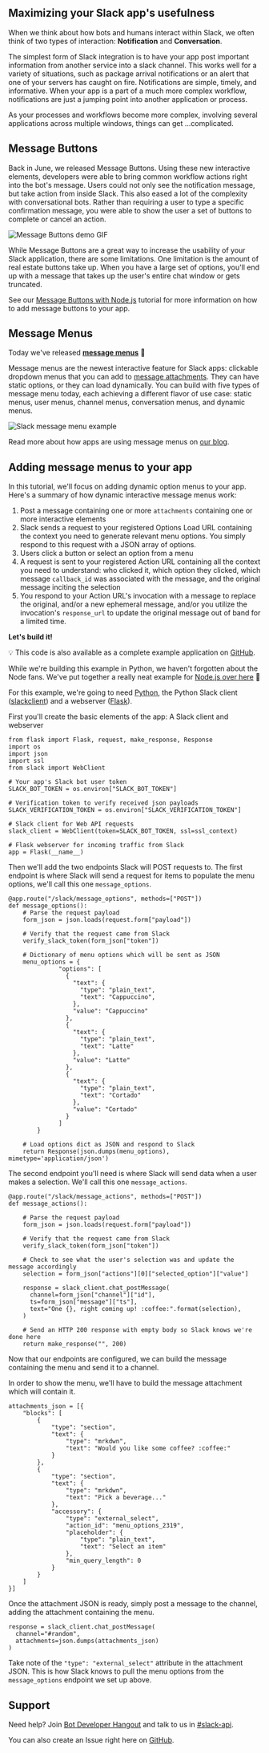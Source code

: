 Maximizing your Slack app's usefulness
---------------------------------------

When we think about how bots and humans interact within Slack, we often think of two types of interaction: **Notification** and **Conversation**.

The simplest form of Slack integration is to have your app post important information from another service into a slack channel. This works well for a variety of situations, such as package arrival notifications or an alert that one of your servers has caught on fire. Notifications are simple, timely, and informative. When your app is a part of a much more complex workflow, notifications are just a jumping point into another application or process.

<notification message screenshot>

As your processes and workflows become more complex, involving several applications across multiple windows, things can get ...complicated.

Message Buttons
----------------

Back in June, we released Message Buttons. Using these new interactive elements, developers were able to bring common workflow actions right into the bot's message. Users could not only see the notification message, but take action from inside Slack. This also eased a lot of the complexity with conversational bots. Rather than requiring a user to type a specific confirmation message, you were able to show the user a set of buttons to complete or cancel an action.

![Message Buttons demo GIF](https://cdn-images-1.medium.com/max/800/1*aYzTFMBlg8tGnKP7fv7oJg.gif)

While Message Buttons are a great way to increase the usability of your Slack application, there are some limitations. One limitation is the amount of real estate buttons take up. When you have a large set of options, you'll end up with a message that takes up the user's entire chat window or gets truncated.

See our [Message Buttons with Node.js](https://api.slack.com/tutorials/intro-to-message-buttons) tutorial for more information on how to add message buttons to your app.

Message Menus
-------------

Today we've released **[message menus](https://api.slack.com/docs/message-menus)** :tada:

Message menus are the newest interactive feature for Slack apps: clickable dropdown menus that you can add to [message attachments](https://api.slack.com/docs/message-attachments). They can have static options, or they can load dynamically.
You can build with five types of message menu today, each achieving a different flavor of use case: static menus, user menus, channel menus, conversation menus, and dynamic menus.

![Slack message menu example](https://cdn-images-1.medium.com/max/800/1*lLR-3KbUjwPF9l6jEbiEwQ.gif)

Read more about how apps are using message menus on [our blog](https://medium.com/slack-developer-blog/build-an-interactive-slack-app-with-message-menus-1fb2c6298308).

Adding message menus to your app
--------------------------------

In this tutorial, we'll focus on adding dynamic option menus to your app. Here's a summary of how dynamic interactive message menus work:

1. Post a message containing one or more ``attachments`` containing one or more interactive elements
2. Slack sends a request to your registered Options Load URL containing the context you need to generate relevant menu options. You simply respond to this request with a JSON array of options.
3. Users click a button or select an option from a menu
4. A request is sent to your registered Action URL containing all the context you need to understand: who clicked it, which option they clicked, which message ``callback_id`` was associated with the message, and the original message inciting the selection
5. You respond to your Action URL's invocation with a message to replace the original, and/or a new ephemeral message, and/or you utilize the invocation's ``response_url`` to update the original message out of band for a limited time.


**Let's build it!**

:bulb: This code is also available as a complete example application on [GitHub](https://github.com/slackapi/python-message-menu-example/blob/master/example.py).

While we're building this example in Python, we haven't forgotten about the Node fans.
We've put together a really neat example for [Node.js over here](https://github.com/slackapi/sample-message-menus-node) :tada:

For this example, we're going to need [Python](https://www.python.org/), the Python Slack client ([slackclient](https://github.com/slackapi/python-slackclient)) and a webserver ([Flask](http://flask.pocoo.org/)).

First you'll create the basic elements of the app: A Slack client and webserver

```
from flask import Flask, request, make_response, Response
import os
import json
import ssl
from slack import WebClient

# Your app's Slack bot user token
SLACK_BOT_TOKEN = os.environ["SLACK_BOT_TOKEN"]

# Verification token to verify received json payloads
SLACK_VERIFICATION_TOKEN = os.environ["SLACK_VERIFICATION_TOKEN"]

# Slack client for Web API requests
slack_client = WebClient(token=SLACK_BOT_TOKEN, ssl=ssl_context)

# Flask webserver for incoming traffic from Slack
app = Flask(__name__)
```

Then we'll add the two endpoints Slack will POST requests to. The first endpoint
is where Slack will send a request for items to populate the menu options,
we'll call this one ``message_options``.

```
@app.route("/slack/message_options", methods=["POST"])
def message_options():
    # Parse the request payload
    form_json = json.loads(request.form["payload"])

    # Verify that the request came from Slack
    verify_slack_token(form_json["token"])

    # Dictionary of menu options which will be sent as JSON
    menu_options = {
              "options": [
                {
                  "text": {
                    "type": "plain_text",
                    "text": "Cappuccino",
                  },
                  "value": "Cappuccino"
                },
                {
                  "text": {
                    "type": "plain_text",
                    "text": "Latte"
                  },
                  "value": "Latte"
                },
                {
                  "text": {
                    "type": "plain_text",
                    "text": "Cortado"
                  },
                  "value": "Cortado"
                }
              ]
        }

    # Load options dict as JSON and respond to Slack
    return Response(json.dumps(menu_options), mimetype='application/json')
```

The second endpoint you'll need is where Slack will send data when a user makes
a selection. We'll call this one ``message_actions``.

```
@app.route("/slack/message_actions", methods=["POST"])
def message_actions():

    # Parse the request payload
    form_json = json.loads(request.form["payload"])

    # Verify that the request came from Slack
    verify_slack_token(form_json["token"])

    # Check to see what the user's selection was and update the message accordingly
    selection = form_json["actions"][0]["selected_option"]["value"]

    response = slack_client.chat_postMessage(
      channel=form_json["channel"]["id"],
      ts=form_json["message"]["ts"],
      text="One {}, right coming up! :coffee:".format(selection),
    )

    # Send an HTTP 200 response with empty body so Slack knows we're done here
    return make_response("", 200)
```

Now that our endpoints are configured, we can build the message containing the menu and send it to a channel.


In order to show the menu, we'll have to build the message attachment which will contain it.

```
attachments_json = [{
    "blocks": [
        {
            "type": "section",
            "text": {
                "type": "mrkdwn",
                "text": "Would you like some coffee? :coffee:"
            }
        },
        {
            "type": "section",
            "text": {
                "type": "mrkdwn",
                "text": "Pick a beverage..."
            },
            "accessory": {
                "type": "external_select",
                "action_id": "menu_options_2319",
                "placeholder": {
                    "type": "plain_text",
                    "text": "Select an item"
                },
                "min_query_length": 0
            }
        }
    ]
}]
```

Once the attachment JSON is ready, simply post a message to the channel, adding the attachment containing the menu.

```
response = slack_client.chat_postMessage(
  channel="#random",
  attachments=json.dumps(attachments_json)
)
```

Take note of the ``"type": "external_select"`` attribute in the attachment JSON. This is how Slack knows to pull the menu options from the ``message_options`` endpoint we set up above.


Support
--------

Need help? Join [Bot Developer Hangout](http://dev4slack.xoxco.com/) and talk to us in [#slack-api](https://dev4slack.slack.com/messages/slack-api/).


You can also create an Issue right here on [GitHub](https://github.com/slackapi/python-message-menu-example/issues).
